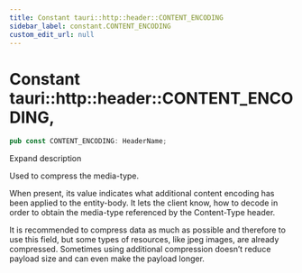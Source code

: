 ```yaml
---
title: Constant tauri::http::header::CONTENT_ENCODING
sidebar_label: constant.CONTENT_ENCODING
custom_edit_url: null
---
```


  # Constant tauri::http&#x3A;:header::CONTENT_ENCODING,

```rs
pub const CONTENT_ENCODING: HeaderName;
```

Expand description

Used to compress the media-type.

When present, its value indicates what additional content encoding has been applied to the entity-body. It lets the client know, how to decode in order to obtain the media-type referenced by the Content-Type header.

It is recommended to compress data as much as possible and therefore to use this field, but some types of resources, like jpeg images, are already compressed. Sometimes using additional compression doesn’t reduce payload size and can even make the payload longer.
  
